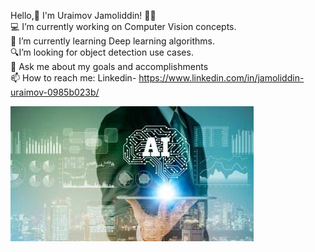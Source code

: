 Hello,👋  I'm Uraimov Jamoliddin! 👨‍💻 <br/>
💻 I’m currently working on Computer Vision concepts. <br/>
🌱 I’m currently learning Deep learning algorithms.<br/>
🔍I’m looking for object detection use cases.<br/>
💬 Ask me about my goals and accomplishments<br/>
📫 How to reach me: Linkedin- https://www.linkedin.com/in/jamoliddin-uraimov-0985b023b/  <br/>


![](https://github.com/uraimov92cnu/uraimov92cnu/blob/main/ai_759_gettyimages.jpg)

